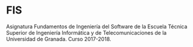 # FIS
Asignatura Fundamentos de Ingeniería del Software de la Escuela Técnica Superior de Ingeniería Informática y de Telecomunicaciones de la Universidad de Granada. Curso 2017-2018.

